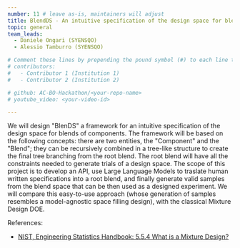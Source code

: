 ```yaml
---
number: 11 # leave as-is, maintainers will adjust
title: BlendDS - An intuitive specification of the design space for blends of components
topic: general
team_leads:
  - Daniele Ongari (SYENSQO)
  - Alessio Tamburro (SYENSQO)

# Comment these lines by prepending the pound symbol (#) to each line to hide these elements
# contributors:
#   - Contributor 1 (Institution 1)
#   - Contributor 2 (Institution 2)

# github: AC-BO-Hackathon/<your-repo-name>
# youtube_video: <your-video-id>

---
```


We will design "BlenDS" a framework for an intuitive specification of the design space for blends of components. 
The framework will be based on the following concepts: there are two entities, the "Component" and the "Blend"; 
they can be recursively combined in a tree-like structure to create the final tree branching from the root blend. 
The root blend will have all the constraints needed to generate trials of a design space. 
The scope of this project is to develop an API, use Large Language Models to traslate human written specifications 
into a root blend, and finally generate valid samples from the blend space that can be then used as a designed experiment.
We will compare this easy-to-use approach (whose generation of samples resembles a model-agnostic space filling design),
with the classical Mixture Design DOE. 

References:
- [NIST, Engineering Statistics Handbook: 5.5.4 What is a Mixture Design?](https://www.itl.nist.gov/div898/handbook/pri/section5/pri54.htm)
